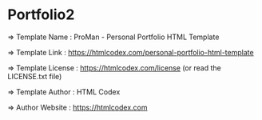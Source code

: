 # Portfolio2

  =>  Template Name    : ProMan - Personal Portfolio HTML Template

  =>  Template Link    : https://htmlcodex.com/personal-portfolio-html-template

  =>  Template License : https://htmlcodex.com/license (or read the LICENSE.txt file)

  =>  Template Author  : HTML Codex

  =>  Author Website   : https://htmlcodex.com
